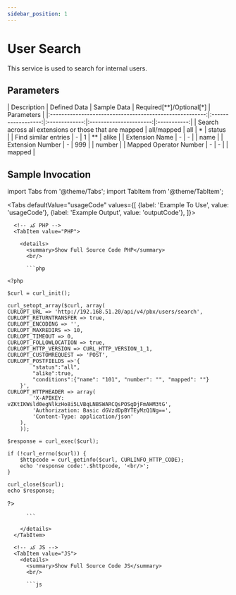 ```yaml
---
sidebar_position: 1
---
```

# User Search

This service is used to search for internal users.

## Parameters
<div class="custom-table">
|                        Description                       | Defined Data       | Sample Data   | Required[**]/Optional[*] | Parameters  |
|:-------------------------------------------------------:|:------------------:|:-------------:|:----------------------:|:-----------:|
| Search across all extensions or those that are mapped   |     all/mapped     |       all     |            *           |   status    |
|                   Find similar entries                  |          -         |        1      |           **           |   alike     |
|                       Extension Name                     |          -         |        -      |                        |    name     |
|                      Extension Number                    |          -         |       999     |                        |   number    |
|                Mapped Operator Number                    |          -         |        -      |                        |   mapped    |
</div>

## Sample Invocation

import Tabs from '@theme/Tabs';
import TabItem from '@theme/TabItem';

<Tabs
  defaultValue="usageCode"
  values={[
    {label: 'Example To Use', value: 'usageCode'},
    {label: 'Example Output', value: 'outputCode'},
  ]}>

  <!-- تب نمونه کد استفاده -->
  <TabItem value="usageCode">
    <Tabs
      defaultValue="PHP"
      values={[
        {label: 'PHP', value: 'PHP'},
        {label: 'JS', value: 'JS'},
        {label: 'Curl', value: 'Curl'},
      ]}>

      <!-- کد PHP -->
      <TabItem value="PHP">
	  
        <details>
          <summary>Show Full Source Code PHP</summary>
          <br/>

          ```php

	<?php

	$curl = curl_init();

	curl_setopt_array($curl, array(
	CURLOPT_URL => 'http://192.168.51.20/api/v4/pbx/users/search',
	CURLOPT_RETURNTRANSFER => true,
	CURLOPT_ENCODING => '',
	CURLOPT_MAXREDIRS => 10,
	CURLOPT_TIMEOUT => 0,
	CURLOPT_FOLLOWLOCATION => true,
	CURLOPT_HTTP_VERSION => CURL_HTTP_VERSION_1_1,
	CURLOPT_CUSTOMREQUEST => 'POST',
	CURLOPT_POSTFIELDS =>'{
			"status":"all",
			"alike":true,
			"conditions":{"name": "101", "number": "", "mapped": ""}
		}',
	CURLOPT_HTTPHEADER => array(
			'X-APIKEY: vZKtIKWsld0egNlkzHo8i5LVBqLNBSWARCQsPOSgDjFmAHM3tG',
			'Authorization: Basic dGVzdDpBYTEyMzQ1Ng==',
			'Content-Type: application/json'
		),
		));

	$response = curl_exec($curl);

	if (!curl_errno($curl)) {
		$httpcode = curl_getinfo($curl, CURLINFO_HTTP_CODE);
		echo 'response code:'.$httpcode, '<br/>';
	}

	curl_close($curl);
	echo $response;
?>

          ```

        </details>
      </TabItem>

      <!-- کد JS -->
      <TabItem value="JS">
        <details>
          <summary>Show Full Source Code JS</summary>
          <br/>

          ```js

<html>
			<head>
				<script src="https://ajax.googleapis.com/ajax/libs/jquery/3.5.1/jquery.min.js"></script>
			</head>
		<body>
			<script>
					var settings = {
				"url": "http://192.168.51.20/api/v4/pbx/users/search",
				"method": "POST",
			"timeout": 0,
			"headers": {
				"X-APIKEY": "vZKtIKWsld0egNlkzHo8i5LVBqLNBSWARCQsPOSgDjFmAHM3tG",
				"Authorization": "Basic dGVzdDpBYTEyMzQ1Ng==",
				"Content-Type": "application/json"
			},
			"data": JSON.stringify({
				"status": "all",
				"alike": true,
				"conditions": {
					"name": "101",
					"number": "",
					"mapped": ""
				}
				}),
			};

			$.ajax(settings).done(function (response) {
			console.log(response);
				});
				$.ajax(settings).always(function (jqXHR) {
					console.log("response code: " + jqXHR.status + " " + jqXHR.statusText);
					console.log("response body: " + jqXHR.responseText);
				});
			</script>
		</body>
	</html>

          ```

        </details>
      </TabItem>

      <TabItem value="Curl">
        <details>
          <summary>Show Full Source Code Curl</summary>
          <br/>

          ```bash

	curl --location --request POST 'http://192.168.51.20/api/v4/pbx/users/search' \
	--header 'X-APIKEY: vZKtIKWsld0egNlkzHo8i5LVBqLNBSWARCQsPOSgDjFmAHM3tG' \
	--header 'Authorization: Basic dGVzdDpBYTEyMzQ1Ng==' \
	--header 'Content-Type: application/json' \
	--data-raw '{
		"status":"all",
		"alike":true,
		"conditions":{"name": "101", "number": "", "mapped": ""}
	}'

          ```

        </details>
      </TabItem>

    </Tabs>
  </TabItem>

  <TabItem value="outputCode">

      ```shell
{

    "success": 1,
    "message": "",
    "data": [
        {
            "_id": "64b558207af75f2cf37888987",
            "user_type": "SIP",
            "active": "yes",
            "call_record": "no",
            "push_notification": "no",
            "name": "101",
            "number": "101",
            "cid_number": "101",
            "secret": "******",
            "deny": "0.0.0.0/0.0.0.0",
            "permit": "0.0.0.0/0.0.0.0",
            "dtmfmode": "rfc2833",
            "context": "main_routing",
            "host": "dynamic",
            "type": "friend",
            "port": "5060",
            "qualify": "yes",
            "email": "",
            "forward_policy": {
                "Busy": "",
                "No Answer": "",
                "UnAvailable": "",
                "All": ""
            },
            "more_options": "",
            "canreinvite": "no",
            "directmedia": "no",
            "nat": "force_rport,comedia",
            "callgroup": "1",
            "pickupgroup": "1",
            "callcounter": "yes",
            "faxdetect": "no",
            "call_limit": "",
            "description": "",
            "date": "1402-04-26 19:32:56",
            "queues": []
        }
    ]
	}

      ```
  </TabItem>

</Tabs>
